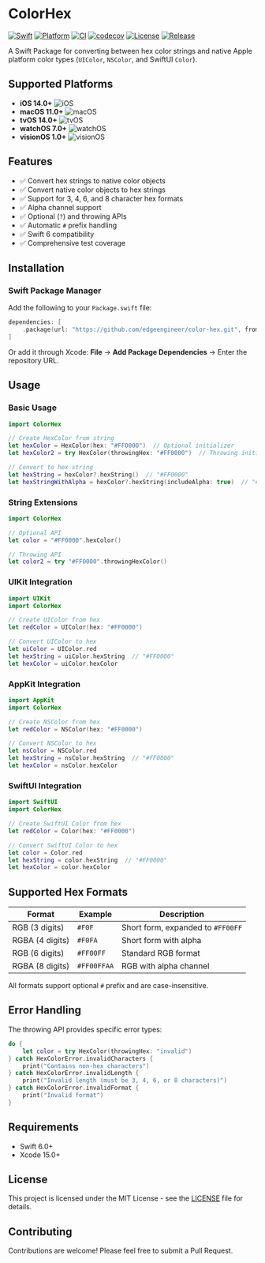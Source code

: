 # ColorHex

[![Swift](https://img.shields.io/badge/Swift-6.0-orange.svg)](https://swift.org)
[![Platform](https://img.shields.io/badge/Platform-iOS%20%7C%20macOS%20%7C%20tvOS%20%7C%20watchOS%20%7C%20visionOS-lightgrey.svg)](https://developer.apple.com)
[![CI](https://github.com/edgeengineer/color-hex/workflows/CI/badge.svg)](https://github.com/edgeengineer/color-hex/actions)
[![codecov](https://codecov.io/gh/edgeengineer/color-hex/branch/main/graph/badge.svg)](https://codecov.io/gh/edgeengineer/color-hex)
[![License](https://img.shields.io/badge/License-MIT-blue.svg)](LICENSE)
[![Release](https://img.shields.io/github/v/release/edgeengineer/color-hex)](https://github.com/edgeengineer/color-hex/releases)

A Swift Package for converting between hex color strings and native Apple platform color types (`UIColor`, `NSColor`, and SwiftUI `Color`).

## Supported Platforms

- **iOS 14.0+** ![iOS](https://img.shields.io/badge/iOS-14.0+-blue.svg)
- **macOS 11.0+** ![macOS](https://img.shields.io/badge/macOS-11.0+-blue.svg)
- **tvOS 14.0+** ![tvOS](https://img.shields.io/badge/tvOS-14.0+-blue.svg)
- **watchOS 7.0+** ![watchOS](https://img.shields.io/badge/watchOS-7.0+-blue.svg)
- **visionOS 1.0+** ![visionOS](https://img.shields.io/badge/visionOS-1.0+-blue.svg)

## Features

- ✅ Convert hex strings to native color objects
- ✅ Convert native color objects to hex strings
- ✅ Support for 3, 4, 6, and 8 character hex formats
- ✅ Alpha channel support
- ✅ Optional (`?`) and throwing APIs
- ✅ Automatic `#` prefix handling
- ✅ Swift 6 compatibility
- ✅ Comprehensive test coverage

## Installation

### Swift Package Manager

Add the following to your `Package.swift` file:

```swift
dependencies: [
    .package(url: "https://github.com/edgeengineer/color-hex.git", from: "0.0.1")
]
```

Or add it through Xcode: **File** → **Add Package Dependencies** → Enter the repository URL.

## Usage

### Basic Usage

```swift
import ColorHex

// Create HexColor from string
let hexColor = HexColor(hex: "#FF0000")  // Optional initializer
let hexColor2 = try HexColor(throwingHex: "#FF0000")  // Throwing initializer

// Convert to hex string
let hexString = hexColor?.hexString()  // "#FF0000"
let hexStringWithAlpha = hexColor?.hexString(includeAlpha: true)  // "#FF0000FF"
```

### String Extensions

```swift
import ColorHex

// Optional API
let color = "#FF0000".hexColor()

// Throwing API
let color2 = try "#FF0000".throwingHexColor()
```

### UIKit Integration

```swift
import UIKit
import ColorHex

// Create UIColor from hex
let redColor = UIColor(hex: "#FF0000")

// Convert UIColor to hex
let uiColor = UIColor.red
let hexString = uiColor.hexString  // "#FF0000"
let hexColor = uiColor.hexColor
```

### AppKit Integration

```swift
import AppKit
import ColorHex

// Create NSColor from hex
let redColor = NSColor(hex: "#FF0000")

// Convert NSColor to hex
let nsColor = NSColor.red
let hexString = nsColor.hexString  // "#FF0000"
let hexColor = nsColor.hexColor
```

### SwiftUI Integration

```swift
import SwiftUI
import ColorHex

// Create SwiftUI Color from hex
let redColor = Color(hex: "#FF0000")

// Convert SwiftUI Color to hex
let color = Color.red
let hexString = color.hexString  // "#FF0000"
let hexColor = color.hexColor
```

## Supported Hex Formats

| Format | Example | Description |
|--------|---------|-------------|
| RGB (3 digits) | `#F0F` | Short form, expanded to `#FF00FF` |
| RGBA (4 digits) | `#F0FA` | Short form with alpha |
| RGB (6 digits) | `#FF00FF` | Standard RGB format |
| RGBA (8 digits) | `#FF00FFAA` | RGB with alpha channel |

All formats support optional `#` prefix and are case-insensitive.

## Error Handling

The throwing API provides specific error types:

```swift
do {
    let color = try HexColor(throwingHex: "invalid")
} catch HexColorError.invalidCharacters {
    print("Contains non-hex characters")
} catch HexColorError.invalidLength {
    print("Invalid length (must be 3, 4, 6, or 8 characters)")
} catch HexColorError.invalidFormat {
    print("Invalid format")
}
```

## Requirements

- Swift 6.0+
- Xcode 15.0+

## License

This project is licensed under the MIT License - see the [LICENSE](LICENSE) file for details.

## Contributing

Contributions are welcome! Please feel free to submit a Pull Request.